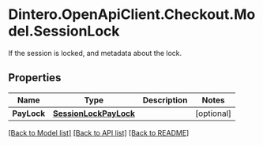 # Dintero.OpenApiClient.Checkout.Model.SessionLock
If the session is locked, and metadata about the lock. 

## Properties

Name | Type | Description | Notes
------------ | ------------- | ------------- | -------------
**PayLock** | [**SessionLockPayLock**](SessionLockPayLock.md) |  | [optional] 

[[Back to Model list]](../README.md#documentation-for-models) [[Back to API list]](../README.md#documentation-for-api-endpoints) [[Back to README]](../README.md)

